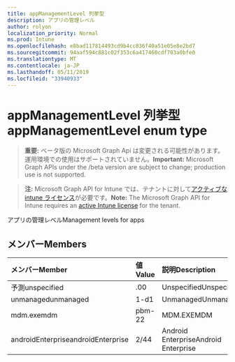 ```yaml
---
title: appManagementLevel 列挙型
description: アプリの管理レベル
author: rolyon
localization_priority: Normal
ms.prod: Intune
ms.openlocfilehash: e8bad117814493cd9b4cc836f40a51e05e8e2bd7
ms.sourcegitcommit: 94aaf594c881c02f353c6a417460cdf783a0bfe0
ms.translationtype: MT
ms.contentlocale: ja-JP
ms.lasthandoff: 05/11/2019
ms.locfileid: "33940933"
---
```

# <a name="appmanagementlevel-enum-type"></a><span data-ttu-id="64827-103">appManagementLevel 列挙型</span><span class="sxs-lookup"><span data-stu-id="64827-103">appManagementLevel enum type</span></span>

> <span data-ttu-id="64827-104">**重要:** ベータ版の Microsoft Graph Api は変更される可能性があります。運用環境での使用はサポートされていません。</span><span class="sxs-lookup"><span data-stu-id="64827-104">**Important:** Microsoft Graph APIs under the /beta version are subject to change; production use is not supported.</span></span>

> <span data-ttu-id="64827-105">**注:** Microsoft Graph API for Intune では、テナントに対して[アクティブな intune ライセンス](https://go.microsoft.com/fwlink/?linkid=839381)が必要です。</span><span class="sxs-lookup"><span data-stu-id="64827-105">**Note:** The Microsoft Graph API for Intune requires an [active Intune license](https://go.microsoft.com/fwlink/?linkid=839381) for the tenant.</span></span>

<span data-ttu-id="64827-106">アプリの管理レベル</span><span class="sxs-lookup"><span data-stu-id="64827-106">Management levels for apps</span></span>

## <a name="members"></a><span data-ttu-id="64827-107">メンバー</span><span class="sxs-lookup"><span data-stu-id="64827-107">Members</span></span>
|<span data-ttu-id="64827-108">メンバー</span><span class="sxs-lookup"><span data-stu-id="64827-108">Member</span></span>|<span data-ttu-id="64827-109">値</span><span class="sxs-lookup"><span data-stu-id="64827-109">Value</span></span>|<span data-ttu-id="64827-110">説明</span><span class="sxs-lookup"><span data-stu-id="64827-110">Description</span></span>|
|:---|:---|:---|
|<span data-ttu-id="64827-111">予測</span><span class="sxs-lookup"><span data-stu-id="64827-111">unspecified</span></span>|<span data-ttu-id="64827-112">.0</span><span class="sxs-lookup"><span data-stu-id="64827-112">0</span></span>|<span data-ttu-id="64827-113">Unspecified</span><span class="sxs-lookup"><span data-stu-id="64827-113">Unspecified</span></span>|
|<span data-ttu-id="64827-114">unmanaged</span><span class="sxs-lookup"><span data-stu-id="64827-114">unmanaged</span></span>|<span data-ttu-id="64827-115">1-d</span><span class="sxs-lookup"><span data-stu-id="64827-115">1</span></span>|<span data-ttu-id="64827-116">Unmanaged</span><span class="sxs-lookup"><span data-stu-id="64827-116">Unmanaged</span></span>|
|<span data-ttu-id="64827-117">mdm.exe</span><span class="sxs-lookup"><span data-stu-id="64827-117">mdm</span></span>|<span data-ttu-id="64827-118">pbm-2</span><span class="sxs-lookup"><span data-stu-id="64827-118">2</span></span>|<span data-ttu-id="64827-119">MDM.EXE</span><span class="sxs-lookup"><span data-stu-id="64827-119">MDM</span></span>|
|<span data-ttu-id="64827-120">androidEnterprise</span><span class="sxs-lookup"><span data-stu-id="64827-120">androidEnterprise</span></span>|<span data-ttu-id="64827-121">2/4</span><span class="sxs-lookup"><span data-stu-id="64827-121">4</span></span>|<span data-ttu-id="64827-122">Android Enterprise</span><span class="sxs-lookup"><span data-stu-id="64827-122">Android Enterprise</span></span>|




